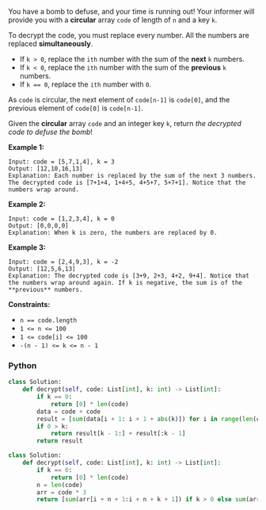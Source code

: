 You have a bomb to defuse, and your time is running out! Your informer will provide you with a  **circular**  array  `code` of length of  `n` and a key  `k`.

To decrypt the code, you must replace every number. All the numbers are replaced  **simultaneously**.

-   If  `k > 0`, replace the  `ith`  number with the sum of the  **next**  `k`  numbers.
-   If  `k < 0`, replace the  `ith`  number with the sum of the  **previous**  `k`  numbers.
-   If  `k == 0`, replace the  `ith`  number with  `0`.

As  `code`  is circular, the next element of  `code[n-1]`  is  `code[0]`, and the previous element of  `code[0]`  is  `code[n-1]`.

Given the  **circular**  array  `code`  and an integer key  `k`, return  _the decrypted code to defuse the bomb_!

**Example 1:**
```
Input: code = [5,7,1,4], k = 3
Output: [12,10,16,13]
Explanation: Each number is replaced by the sum of the next 3 numbers. The decrypted code is [7+1+4, 1+4+5, 4+5+7, 5+7+1]. Notice that the numbers wrap around.
```

**Example 2:**
```
Input: code = [1,2,3,4], k = 0
Output: [0,0,0,0]
Explanation: When k is zero, the numbers are replaced by 0. 
```

**Example 3:**
```
Input: code = [2,4,9,3], k = -2
Output: [12,5,6,13]
Explanation: The decrypted code is [3+9, 2+3, 4+2, 9+4]. Notice that the numbers wrap around again. If k is negative, the sum is of the **previous** numbers.
```

**Constraints:**

-   `n == code.length`
-   `1 <= n <= 100`
-   `1 <= code[i] <= 100`
-   `-(n - 1) <= k <= n - 1`


### Python
```python
class Solution:
    def decrypt(self, code: List[int], k: int) -> List[int]:
        if k == 0:
            return [0] * len(code)
        data = code + code
        result = [sum(data[i + 1: i + 1 + abs(k)]) for i in range(len(code))]
        if 0 > k:
            return result[k - 1:] + result[:k - 1]
        return result
```

```python
class Solution:
    def decrypt(self, code: List[int], k: int) -> List[int]:
        if k == 0:
            return [0] * len(code)
        n = len(code)
        arr = code * 3
        return [sum(arr[i + n + 1:i + n + k + 1]) if k > 0 else sum(arr[i + n + k:i + n]) for i in range(n)]
```
